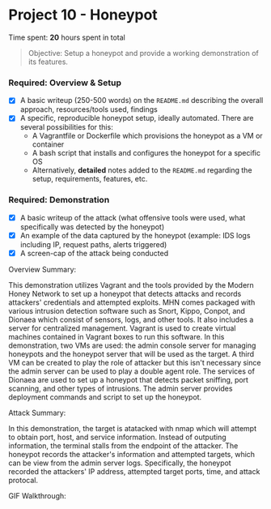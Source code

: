 # Project 10 - Honeypot

Time spent: **20** hours spent in total

> Objective: Setup a honeypot and provide a working demonstration of its features.

### Required: Overview & Setup

- [x] A basic writeup (250-500 words) on the `README.md` describing the overall approach, resources/tools used, findings
- [x] A specific, reproducible honeypot setup, ideally automated. There are several possibilities for this:
	- A Vagrantfile or Dockerfile which provisions the honeypot as a VM or container
	- A bash script that installs and configures the honeypot for a specific OS
	- Alternatively, **detailed** notes added to the `README.md` regarding the setup, requirements, features, etc.

### Required: Demonstration

- [x] A basic writeup of the attack (what offensive tools were used, what specifically was detected by the honeypot)
- [x] An example of the data captured by the honeypot (example: IDS logs including IP, request paths, alerts triggered)
- [x] A screen-cap of the attack being conducted
    
Overview Summary:

This demonstration utilizes Vagrant and the tools provided by the Modern Honey Network to set up a honeypot that detects attacks and records attackers' credentials and attempted exploits. MHN comes packaged with various intrusion detection software such as Snort, Kippo, Conpot, and Dionaea which consist of sensors, logs, and other tools. It also includes a server for centralized management. Vagrant is used to create virtual machines contained in Vagrant boxes to run this software. In this demonstration, two VMs are used: the admin console server for managing honeypots and the honeypot server that will be used as the target. A third VM can be created to play the role of attacker but this isn't necessary since the admin server can be used to play a double agent role. The services of Dionaea are used to set up a honeypot that detects packet sniffing, port scanning, and other types of intrusions. The admin server provides deployment commands and script to set up the honeypot.

Attack Summary:

In this demonstration, the target is atatacked with nmap which will attempt to obtain port, host, and service information. Instead of outputing information, the terminal stalls from the endpoint of the attacker. The honeypot records the attacker's information and attempted targets, which can be view from the admin server logs. Specifically, the honeypot recorded the attackers' IP address, attempted target ports, time, and attack protocal. 

GIF Walkthrough: <img scr="http://i.imgur.com/SmF6sIe.gif">

